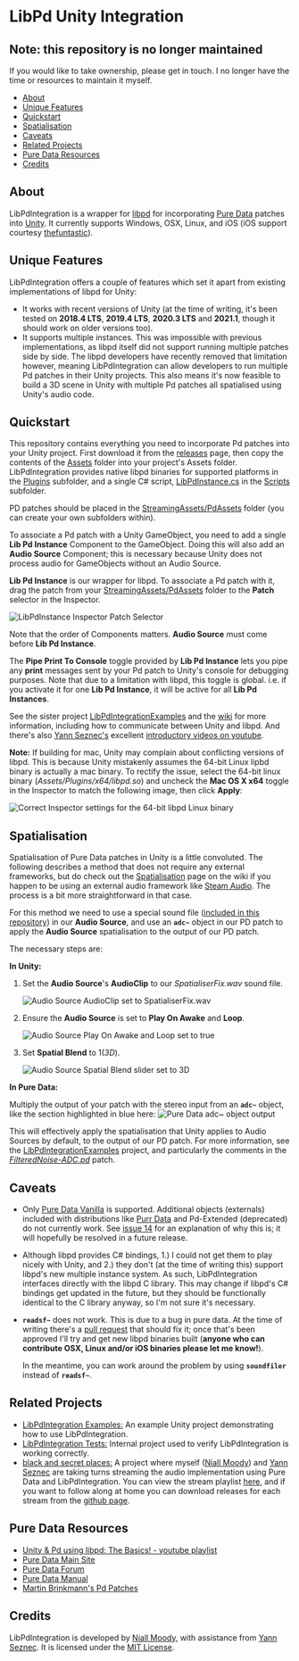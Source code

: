 # LibPd Unity Integration

## Note: this repository is no longer maintained

If you would like to take ownership, please get in touch. I no longer have the time or resources to maintain it myself.

- [About](#about)
- [Unique Features](#unique-features)
- [Quickstart](#quickstart)
- [Spatialisation](#spatialisation)
- [Caveats](#caveats)
- [Related Projects](#related-projects)
- [Pure Data Resources](#pure-data-resources)
- [Credits](#credits)

## About

LibPdIntegration is a wrapper for [libpd](https://github.com/libpd/libpd) for incorporating [Pure Data](https://puredata.info/) patches into [Unity](https://unity3d.com/). It currently supports Windows, OSX, Linux, and iOS (iOS support courtesy [thefuntastic](https://github.com/thefuntastic)).

## Unique Features

LibPdIntegration offers a couple of features which set it apart from existing implementations of libpd for Unity:

- It works with recent versions of Unity (at the time of writing, it's been tested on **2018.4 LTS**, **2019.4 LTS**, **2020.3 LTS** and **2021.1**, though it should work on older versions too).
- It supports multiple instances. This was impossible with previous implementations, as libpd itself did not support running multiple patches side by side. The libpd developers have recently removed that limitation however, meaning LibPdIntegration can allow developers to run multiple Pd patches in their Unity projects. This also means it's now feasible to build a 3D scene in Unity with multiple Pd patches all spatialised using Unity's audio code.

## Quickstart

This repository contains everything you need to incorporate Pd patches into your Unity project. First download it from the [releases](https://github.com/LibPdIntegration/LibPdIntegration/releases) page, then copy the contents of the [Assets](Assets/) folder into your project's Assets folder. LibPdIntegration provides native libpd binaries for supported platforms in the [Plugins](Assets/Plugins/) subfolder, and a single C# script, [LibPdInstance.cs](Assets/Scripts/LibPdInstance.cs) in the [Scripts](Assets/Scripts/) subfolder.

PD patches should be placed in the [StreamingAssets/PdAssets](Assets/StreamingAssets/PdAssets/) folder (you can create your own subfolders within).

To associate a Pd patch with a Unity GameObject, you need to add a single **Lib Pd Instance** Component to the GameObject. Doing this will also add an **Audio Source** Component; this is necessary because Unity does not process audio for GameObjects without an Audio Source.

**Lib Pd Instance** is our wrapper for libpd. To associate a Pd patch with it, drag the patch from your [StreamingAssets/PdAssets](Assets/StreamingAssets/PdAssets/) folder to the **Patch** selector in the Inspector.

![LibPdInstance Inspector Patch Selector](docs/images/libpdinstance-patch.png)

Note that the order of Components matters. **Audio Source** must come before **Lib Pd Instance**.

The **Pipe Print To Console** toggle provided by **Lib Pd Instance** lets you pipe any **print** messages sent by your Pd patch to Unity's console for debugging purposes. Note that due to a limitation with libpd, this toggle is global. i.e. if you activate it for one **Lib Pd Instance**, it will be active for all **Lib Pd Instances**.

See the sister project [LibPdIntegrationExamples](https://github.com/LibPdIntegration/LibPdIntegrationExamples) and the [wiki](https://github.com/LibPdIntegration/LibPdIntegration/wiki) for more information, including how to communicate between Unity and libpd. And there's also [Yann Seznec's](http://www.yannseznec.com/) excellent [introductory videos on youtube](https://www.youtube.com/playlist?list=PLXGA7pVjV1jdfe2FaEs2EzuZ-16HLH1_0).

**Note:** If building for mac, Unity may complain about conflicting versions of libpd. This is because Unity mistakenly assumes the 64-bit Linux lipbd binary is actually a mac binary. To rectify the issue, select the 64-bit linux binary (*Assets/Plugins/x64/libpd.so*) and uncheck the **Mac OS X x64** toggle in the Inspector to match the following image, then click **Apply**:

![Correct Inspector settings for the 64-bit libpd Linux binary](docs/images/osx-linux-binary-exclusion.png)

## Spatialisation

Spatialisation of Pure Data patches in Unity is a little convoluted. The following describes a method that does not require any external frameworks, but do check out the [Spatialisation](https://github.com/LibPdIntegration/LibPdIntegration/wiki/spatialisation) page on the wiki if you happen to be using an external audio framework like [Steam Audio](https://valvesoftware.github.io/steam-audio/). The process is a bit more straightforward in that case.

For this method we need to use a special sound file ([included in this repository](https://github.com/LibPdIntegration/LibPdIntegration/blob/master/extras/SpatialiserFix.wav)) in our **Audio Source**, and use an **`adc~`** object in our PD patch to apply the **Audio Source** spatialisation to the output of our PD patch.

The necessary steps are:

**In Unity:**

1. Set the **Audio Source**'s **AudioClip** to our *SpatialiserFix.wav* sound file.

   ![Audio Source AudioClip set to SpatialiserFix.wav](docs/images/spatialiserfix-audioclip.png)

2. Ensure the **Audio Source** is set to **Play On Awake** and **Loop**.

   ![Audio Source Play On Awake and Loop set to true](docs/images/spatialiserfix-loop.png)

3. Set **Spatial Blend** to 1(_3D_).

   ![Audio Source Spatial Blend slider set to 3D](docs/images/spatialiserfix-spatialblend.png)

**In Pure Data:**

Multiply the output of your patch with the stereo input from an **`adc~`** object, like the section highlighted in blue here:
![Pure Data adc~ object output](docs/images/spatialiserfix-adc.png)

This will effectively apply the spatialisation that Unity applies to Audio Sources by default, to the output of our PD patch. For more information, see the [LibPdIntegrationExamples](https://github.com/LibPdIntegration/LibPdIntegrationExamples) project, and particularly the comments in the [_FilteredNoise-ADC.pd_](https://github.com/LibPdIntegration/LibPdIntegrationExamples/blob/master/Assets/StreamingAssets/PdAssets/SpatialisationPatches/FilteredNoise-ADC.pd) patch.

## Caveats

- Only [Pure Data Vanilla](https://puredata.info/downloads/pure-data) is supported. Additional objects (externals) included with distributions like [Purr Data](https://puredata.info/downloads/purr-data) and Pd-Extended (deprecated) do not currently work. See [issue 14](https://github.com/LibPdIntegration/LibPdIntegration/issues/14) for an explanation of why this is; it will hopefully be resolved in a future release.

- Although libpd provides C# bindings, 1.) I could not get them to play nicely with Unity, and 2.) they don't (at the time of writing this) support libpd's new multiple instance system. As such, LibPdIntegration interfaces directly with the libpd C library. This may change if libpd's C# bindings get updated in the future, but they should be functionally identical to the C library anyway, so I'm not sure it's necessary.

- **`readsf~`** does not work. This is due to a bug in pure data. At the time of writing there's a [pull request](https://github.com/pure-data/pure-data/pull/1227) that should fix it; once that's been approved I'll try and get new libpd binaries built (**anyone who can contribute OSX, Linux and/or iOS binaries please let me know!**).

  In the meantime, you can work around the problem by using **`soundfiler`** instead of **`readsf~`**.

## Related Projects

- [LibPdIntegration Examples:](https://github.com/LibPdIntegration/LibPdIntegrationExamples) An example Unity project demonstrating how to use LibPdIntegration.
- [LibPdIntegration Tests:](https://github.com/LibPdIntegration/LibPdIntegrationTests) Internal project used to verify LibPdIntegration is working correctly.
- [black and secret places:](https://github.com/NiallMoody/black-and-secret-places) A project where myself ([Niall Moody](http://www.niallmoody.com/)) and [Yann Seznec](https://www.yannseznec.com/) are taking turns streaming the audio implementation using Pure Data and LibPdIntegration. You can view the stream playlist [here](https://www.youtube.com/playlist?list=PL9mtAkCrEZavP0T_C4mLqKdxYD-4wURoZ), and if you want to follow along at home you can download releases for each stream from the [github page](https://github.com/NiallMoody/black-and-secret-places).

## Pure Data Resources

- [Unity & Pd using libpd: The Basics! - youtube playlist](https://www.youtube.com/playlist?list=PLXGA7pVjV1jdfe2FaEs2EzuZ-16HLH1_0)
- [Pure Data Main Site](https://puredata.info/)
- [Pure Data Forum](https://forum.pdpatchrepo.info/)
- [Pure Data Manual](http://write.flossmanuals.net/pure-data/introduction2/)
- [Martin Brinkmann's Pd Patches](http://www.martin-brinkmann.de/pd-patches.html)

## Credits

LibPdIntegration is developed by [Niall Moody](http://www.niallmoody.com), with assistance from [Yann Seznec](http://www.yannseznec.com/). It is licensed under the [MIT License](LICENSE.txt).